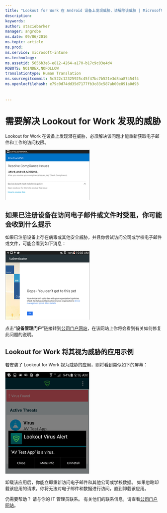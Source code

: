 ```yaml
---
title: "Lookout for Work 在 Android 设备上发现威胁，请解除该威胁 | Microsoft Intune"
description: 
keywords: 
author: staciebarker
manager: angrobe
ms.date: 09/06/2016
ms.topic: article
ms.prod: 
ms.service: microsoft-intune
ms.technology: 
ms.assetid: 5656b3e6-e812-4264-a170-b17c9c03e4d4
ROBOTS: NOINDEX,NOFOLLOW
translationtype: Human Translation
ms.sourcegitcommit: 5c522c12325925c45f47bc7b521e3d8aa87454f4
ms.openlocfilehash: e79c0d74dd35d7177fb3c83c587ab00e891a0d93


---
```


# 需要解决 Lookout for Work 发现的威胁

Lookout for Work 在设备上发现潜在威胁，必须解决该问题才能重新获取电子邮件和工作的访问权限。

![Lookout for Work 在设备上找到一个威胁](./media/lookout-threat-found-android.png)

## 如果已注册设备在访问电子邮件或文件时受阻，你可能会收到什么提示

如果已注册设备上存在病毒或其他安全威胁，并且你尝试访问公司或学校电子邮件或文件，可能会看到如下消息：

![Lookout for Work 错误消息以及指向公司门户网站的链接](./media/lookout-go-to-device-management-portal-android.png)

点击“**设备管理门户**”链接转到[公司门户网站](http://portal.manage.microsoft.com)，在该网站上你将会看到有关如何修复此问题的说明。

## Lookout for Work 将其视为威胁的应用示例

若安装了 Lookout for Work 视为威胁的应用，则将看到类似如下的屏幕：

![Lookout for Work 病毒警报消息示例](./media/lookout-virus-alert-android.png)

卸载该应用后，你能立即重新访问电子邮件和其他公司或学校数据。 如果忽略卸载该应用的请求，你将无法对电子邮件和数据进行访问，直到卸载该应用。

仍需要帮助？ 请与你的 IT 管理员联系。 有关他们的联系信息，请查看[公司门户网站](http://portal.manage.microsoft.com)。





<!--HONumber=Sep16_HO2-->


